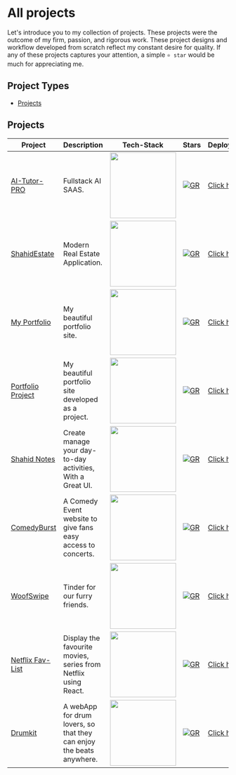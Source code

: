 
# All projects
Let's introduce you to my collection of projects. These projects were the outcome of my firm, passion, and rigorous work. These project designs and workflow developed from scratch reflect my constant desire for quality.
If any of these projects captures your attention, a simple `⭐️ star` would be much for appreciating me.

## Project Types
- [Projects](#web-pages)


## Projects

| Project | Description | Tech-Stack | Stars | Deployment |
| --- | --- | --- | --- | --- |
|[AI-Tutor-PRO](https://github.com/Shahid-Bagwan/AITutorPro)| Fullstack AI SAAS. | <img width=150 src="https://skillicons.dev/icons?i=prisma,postgres,planetscale,nextjs,gcp,docker" /> |[![GR](https://img.shields.io/github/stars/Shahid-Bagwan/AITutorPro?style=social)](https://github.com/Shahid-Bagwan/AITutorPro)|[Click here](https://shahid-portfolio-mu.vercel.app/)|
|[ShahidEstate](https://github.com/Shahid-Bagwan/real_estate)| Modern Real Estate Application. | <img width=150 src="https://skillicons.dev/icons?i=docker,firebase,gcp,mongodb,nodejs,react,vite,tailwind,redux" /> |[![GR](https://img.shields.io/github/stars/Shahid-Bagwan/real_estate?style=social)](https://github.com/Shahid-Bagwan/real_estate)|[Click here](https://shahid-estate.onrender.com/)|
|[My Portfolio](https://github.com/Shahid-Bagwan/Shahid-Portfolio)| My beautiful portfolio site. | <img width=150 src="https://skillicons.dev/icons?i=threejs,github,vercel" /> |[![GR](https://img.shields.io/github/stars/Shahid-Bagwan/Shahid-Portfolio?style=social)](https://github.com/Shahid-Bagwan/Shahid-Portfolio)|[Click here](https://shahid-portfolio-mu.vercel.app/)|
|[Portfolio Project](https://github.com/Shahid-Bagwan/Portfolio)|My beautiful portfolio site developed as a project.| <img width=150 src="https://skillicons.dev/icons?i=js,css,html,github,vercel" /> |[![GR](https://img.shields.io/github/stars/Shahid-Bagwan/Portfolio?style=social)](https://github.com/Shahid-Bagwan/Portfolio)|[Click here](https://portfolio-dusky-three-31.vercel.app)|
|[Shahid Notes](https://github.com/Shahid-Bagwan/Shahid-Notes)|Create manage your day-to-day activities, With a Great UI.| <img width=150 src="https://skillicons.dev/icons?i=react,css,html,github,vercel" /> |[![GR](https://img.shields.io/github/stars/Shahid-Bagwan/Shahid-Notes?style=social)](https://github.com/Shahid-Bagwan/Shahid-Notes)|[Click here](https://shahid-notes.vercel.app)|
|[ComedyBurst](https://github.com/Shahid-Bagwan/ComedyBurst)|A Comedy Event website to give fans easy access to concerts.| <img width=150 src="https://skillicons.dev/icons?i=js,css,html,github,vercel" /> |[![GR](https://img.shields.io/github/stars/Shahid-Bagwan/ComedyBurst?style=social)](https://github.com/Shahid-Bagwan/ComedyBurst)|[Click here](https://shahid-bagwan.github.io/ComedyBurst/)|
|[WoofSwipe](https://github.com/Shahid-Bagwan/WoofSwipe)|Tinder for our furry friends.| <img width=150 src="https://skillicons.dev/icons?i=bootstrap,css,html,github" /> |[![GR](https://img.shields.io/github/stars/Shahid-Bagwan/WoofSwipe?style=social)](https://github.com/Shahid-Bagwan/WoofSwipe)| [Click here](https://tin-dog-eosin.vercel.app) |
|[Netflix Fav-List](https://github.com/Shahid-Bagwan/Netflix-Fav_List)|Display the favourite movies, series from Netflix using React.| <img width=150 src="https://skillicons.dev/icons?i=react,css,html,github,vercel" /> |[![GR](https://img.shields.io/github/stars/Shahid-Bagwan/Netflix-Fav_List?style=social)](https://github.com/Shahid-Bagwan/Netflix-Fav_List)|[Click here](https://netflix-fav-list.vercel.app)|
|[Drumkit](https://github.com/Shahid-Bagwan/Drum-Kit)|A webApp for drum lovers, so that they can enjoy the beats anywhere.| <img width=150 src="https://skillicons.dev/icons?i=css,html,github,vercel" /> |[![GR](https://img.shields.io/github/stars/Shahid-Bagwan/Drum-Kit.github.io?style=social)](https://github.com/Shahid-Bagwan/Drum-Kit)|[Click here](https://drum-kit-silk-mu.vercel.app)|
